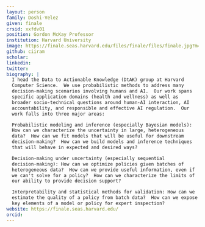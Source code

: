 ```yaml
---
layout: person
family: Doshi-Velez
given: finale
crsid: xxfdv01
position: Gordon McKay Professor
institution: Harvard University
image: https://finale.seas.harvard.edu/files/finale/files/finale.jpg?m=1626892486
github: ciiram
scholar: 
linkedin: 
twitter: 
biography: |
  I head the Data to Actionable Knowledge (DtAK) group at Harvard
  Computer Science.  We use probabilistic methods to address many
  decision-making scenarios involving humans and AI.  Our work spans
  specific application domains (health and wellness) as well as
  broader socio-technical questions around human-AI interaction, AI
  accountability, and responsible and effective AI regulation.  Our
  work falls into three major areas:

  Probabilistic modeling and inference (especially Bayesian models):
  How can we characterize the uncertainty in large, heterogeneous
  data?  How can we fit models that will be useful for downstream
  decision-making?  How can we build models and inference techniques
  that will behave in expected and desired ways?

  Decision-making under uncertainty (especially sequential
  decision-making): How can we optimize policies given batches of
  heterogeneous data?  How can we provide useful information, even if
  we can't solve for a policy?  How can we characterize the limits of
  our ability to provide decision support?

  Interpretability and statistical methods for validation: How can we
  estimate the quality of a policy from batch data?  How can we expose
  key elements of a model or policy for expert inspection?
website: https://finale.seas.harvard.edu/
orcid: 
---
```


